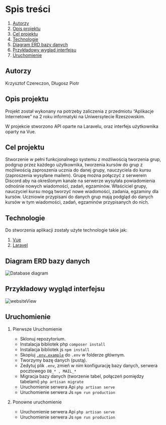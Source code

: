 # Spis treści

1. [Autorzy](https://github.com/kczereczon/Partup/blob/master/README.md#autorzy)
1. [Opis projektu](https://github.com/kczereczon/Partup/blob/master/README.md#opis-projektu)
1. [Cel projektu](https://github.com/kczereczon/Partup/blob/master/README.md#cel-projektu)
1. [Technologie](https://github.com/kczereczon/Partup/blob/master/README.md#cel-projektu)
1. [Diagram ERD bazy danych](https://github.com/kczereczon/Partup/blob/master/README.md#diagram-erd-bazy-danych)
1. [Przykładowy wygląd interfejsu](https://github.com/kczereczon/Partup/blob/master/README.md#przyk%C5%82adowy-wygl%C4%85d-interfejsu)
1. [Uruchomienie](https://github.com/kczereczon/Partup/blob/master/README.md#uruchomienie)

## Autorzy
Krzysztof Czereczon, Długosz Piotr
## Opis projektu
Projekt został wykonany na potrzeby zaliczenia z przedmiotu “Aplikacje Internetowe” na 2 roku informatyki na Uniwersytecie Rzeszowskim.

W projekcie stworzono API oparte na Laravelu, oraz interfejs użytkownika oparty na Vue.

## Cel projektu
Stworzenie w pełni funkcjonalnego systemu z możliwością tworzenia grup, podgrup przez każdego użytkownika, tworzenia kursów do grup z możliwością zaproszenia ucznia do danej grupy, nauczyciela do kursu (zaproszenia wysyłane mailem). Grupę można połączyć z serwerem Discord aby na określonym kanale na serwerze wysyłała powiadomienia odnośnie nowych wiadomości, zadań, egzaminów. Właściciel grupy, nauczyciel kursu mogą tworzyć nowe wiadomości, zadania, egzaminy dla kursów. Uczniowie przypisani do danych grup mają podgląd do danych kursów w tym wiadomości, zadań, egzaminów przypisanych do nich.

## Technologie
Do stworzenia aplikacji zostały użyte technologie takie jak:
1. [Vue](https://github.com/vuejs/vue)
1. [Laravel](https://github.com/laravel/laravel)

## Diagram ERD bazy danych
![Database diagram](https://i.imgur.com/jaeeNFj.png)

## Przykładowy wygląd interfejsu
![websiteView](https://i.imgur.com/CJe1EhC.png)

## Uruchomienie
1. Pierwsze Uruchomienie
     * Sklonuj repozytorium.
     * Instalacja bibliotek php ```composer install```
     * Instalacja bibliotek js ```npm install```
     * Skopiuj [```.env.example```](https://github.com/kczereczon/Partup/blob/master/.env.example) do ```.env``` w folderze głównym.
     * Tworzymy bazę danych (pustą).
     * Zedytuj plik ```.env```, zmień w nim konfigurację bazy danych, serwera pocztowego ```DB_* , MAIL_*```
     * Migracja bazy danych (tworzenie tabel, połączeń pomiędzy tabelami) ```php artisan migrate```   
     * Uruchomienie serwera Api ```php artisan serve```
     * Uruchomienie serwera Js ```npm run production```
        
2. Ponowne uruchomienie
     * Uruchomienie serwera Api ```php artisan serve```
     * Uruchomienie serwera Js ```npm run production```
